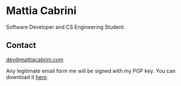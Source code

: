 # Mattia Cabrini

Software Developer and CS Engineering Student.

## Contact

[dev@mattiacabrini.com](dev@mattiacabrini.com)

Any legitimate email form me will be signed with my PGP key.
You can download it [here](dev@mattiacabrini.com.pgp).
